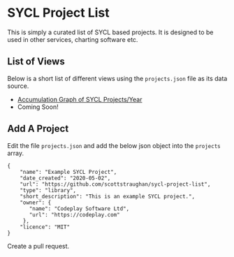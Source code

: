 # SYCL Project List

This is simply a curated list of SYCL based projects. It is designed to be used in other services, charting 
software etc.

## List of Views

Below is a short list of different views using the ```projects.json``` file as its data source.

* [Accumulation Graph of SYCL Projects/Year](https://scottstraughan.github.io/sycl-project-list/views/accumulated-projects-line-graph.html)
* Coming Soon!

## Add A Project

Edit the file ```projects.json``` and add the below json object into the ```projects``` array.

```
{
    "name": "Example SYCL Project",
    "date_created": "2020-05-02",
    "url": "https://github.com/scottstraughan/sycl-project-list",
    "type": "library",
    "short_description": "This is an example SYCL project.",
    "owner": {
       "name": "Codeplay Software Ltd",
       "url": "https://codeplay.com"
     },
    "licence": "MIT"
}
```

Create a pull request.
